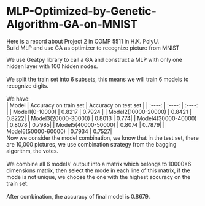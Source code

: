 # MLP-Optimized-by-Genetic-Algorithm-GA-on-MNIST
Here is a record about Project 2 in COMP 5511 in H.K. PolyU. </br >
Build MLP and use GA as optimizer to recognize picture from MNIST </br >

We use Geatpy library to call a GA and construct a MLP with only one hidden layer with 100 hidden nodes. </br >
</br>
We split the train set into 6 subsets, this means we will train 6 models to recognize digits.
</br >
</br >
We have:</br>
|  Model   | Accuracy on train set | Accuracy on test set |
|  :----:  |  :----:  |  :----:  |
| Model1(0-10000)  | 0.8217 | 0.7924 |
| Model2(10000-20000)  | 0.8421 | 0.8222|
| Model3(20000-30000)  | 0.8013 | 0.774|
| Model4(30000-40000)  | 0.8078 | 0.7985|
| Model5(40000-50000)  | 0.8074 | 0.7879|
| Model6(50000-60000)  | 0.7934 | 0.7527|
</br >
Now we consider the model combination, we know that in the test set, there are 10,000 pictures, we use combination strategy from the bagging algorithm, the votes.
</br >
</br >
We combine all 6 models' output into a matrix which belongs to 10000*6 dimensions matrix, then select the mode in each line of this matrix, if the mode is not unique, we choose the one with the highest accuracy on the train set. </br >
</br >
After combination, the accuracy of final model is 0.8679.
